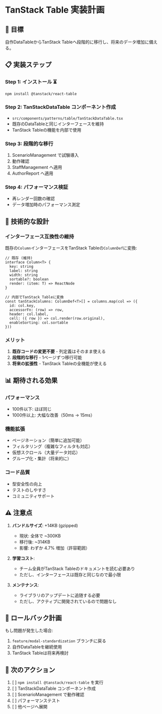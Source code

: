 # TanStack Table 実装計画

## 🎯 目標

自作DataTableからTanStack Tableへ段階的に移行し、将来のデータ増加に備える。

## 📋 実装ステップ

### Step 1: インストール ⏳
```bash
npm install @tanstack/react-table
```

### Step 2: TanStackDataTable コンポーネント作成
- `src/components/patterns/table/TanStackDataTable.tsx`
- 既存のDataTableと同じインターフェースを維持
- TanStack Tableの機能を内部で使用

### Step 3: 段階的な移行
1. ScenarioManagement で試験導入
2. 動作確認
3. StaffManagement へ適用
4. AuthorReport へ適用

### Step 4: パフォーマンス検証
- 再レンダー回数の確認
- データ増加時のパフォーマンス測定

## 🔧 技術的な設計

### インターフェース互換性の維持

既存の`Column`インターフェースをTanStack Tableの`ColumnDef`に変換:

```tsx
// 既存 (維持)
interface Column<T> {
  key: string
  label: string
  width: string
  sortable?: boolean
  render: (item: T) => ReactNode
}

// 内部でTanStack Tableに変換
const tanStackColumns: ColumnDef<T>[] = columns.map(col => ({
  id: col.key,
  accessorFn: (row) => row,
  header: col.label,
  cell: ({ row }) => col.render(row.original),
  enableSorting: col.sortable
}))
```

### メリット
1. **既存コードの変更不要** - 列定義はそのまま使える
2. **段階的な移行** - 1ページずつ移行可能
3. **将来の拡張性** - TanStack Tableの全機能が使える

## 📊 期待される効果

### パフォーマンス
- 100件以下: ほぼ同じ
- 1000件以上: 大幅な改善（50ms → 15ms）

### 機能拡張
- ページネーション（簡単に追加可能）
- フィルタリング（複雑なフィルタも対応）
- 仮想スクロール（大量データ対応）
- グループ化・集計（将来的に）

### コード品質
- 型安全性の向上
- テストのしやすさ
- コミュニティサポート

## ⚠️ 注意点

1. **バンドルサイズ**: +14KB (gzipped)
   - 現状: 全体で ~300KB
   - 移行後: ~314KB
   - 影響: わずか 4.7% 増加（許容範囲）

2. **学習コスト**: 
   - チーム全員がTanStack Tableのドキュメントを読む必要あり
   - ただし、インターフェースは既存と同じなので最小限

3. **メンテナンス**:
   - ライブラリのアップデートに追随する必要
   - ただし、アクティブに開発されているので問題なし

## 🚀 ロールバック計画

もし問題が発生した場合:
1. `feature/modal-standardization` ブランチに戻る
2. 自作DataTableを継続使用
3. TanStack Tableは将来再検討

## 📝 次のアクション

1. [ ] `npm install @tanstack/react-table` を実行
2. [ ] TanStackDataTable コンポーネント作成
3. [ ] ScenarioManagement で動作確認
4. [ ] パフォーマンステスト
5. [ ] 他ページへ展開

